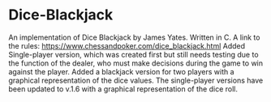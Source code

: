 # Dice-Blackjack
  An  implementation of Dice Blackjack by James Yates. Written in C. A link to the rules: https://www.chessandpoker.com/dice_blackjack.html
Added Single-player version, which was created first but still needs testing due to the function of the dealer, who must make decisions during the game to win against the player.
Added a blackjack version for two players with a graphical representation of the dice values.
The single-player versions have been updated to v.1.6 with a graphical representation of the dice roll.
